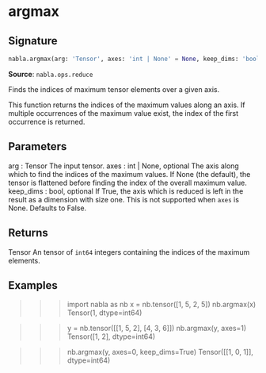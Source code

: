 # argmax

## Signature

```python
nabla.argmax(arg: 'Tensor', axes: 'int | None' = None, keep_dims: 'bool' = False) -> 'Tensor'
```

**Source**: `nabla.ops.reduce`

Finds the indices of maximum tensor elements over a given axis.

This function returns the indices of the maximum values along an axis. If
multiple occurrences of the maximum value exist, the index of the first
occurrence is returned.

Parameters
----------
arg : Tensor
    The input tensor.
axes : int | None, optional
    The axis along which to find the indices of the maximum values. If
    None (the default), the tensor is flattened before finding the index
    of the overall maximum value.
keep_dims : bool, optional
    If True, the axis which is reduced is left in the result as a
    dimension with size one. This is not supported when `axes` is None.
    Defaults to False.

Returns
-------
Tensor
    An tensor of `int64` integers containing the indices of the maximum
    elements.

Examples
--------
>>> import nabla as nb
>>> x = nb.tensor([1, 5, 2, 5])
>>> nb.argmax(x)
Tensor(1, dtype=int64)

>>> y = nb.tensor([[1, 5, 2], [4, 3, 6]])
>>> nb.argmax(y, axes=1)
Tensor([1, 2], dtype=int64)

>>> nb.argmax(y, axes=0, keep_dims=True)
Tensor([[1, 0, 1]], dtype=int64)